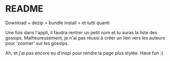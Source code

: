 # README

Download + dezip > bundle install > et tutti quanti

Une fois dans l'appli, il faudra rentrer un petit nom et tu auras la liste des gossips. Malheureusement, je n'ai pas réussi à créer un lien vers les auteurs pour 'zoomer' sur les gossips.

Ah, et j'ai pas encore eu d'inspi pour rendre la page plus stylée.
Have fun :)
